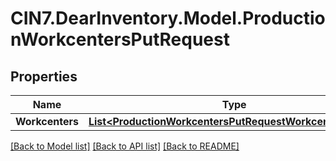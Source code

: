 # CIN7.DearInventory.Model.ProductionWorkcentersPutRequest

## Properties

| Name            | Type                                                                                                                  | Description | Notes      |
| --------------- | --------------------------------------------------------------------------------------------------------------------- | ----------- | ---------- |
| **Workcenters** | [**List&lt;ProductionWorkcentersPutRequestWorkcentersInner&gt;**](ProductionWorkcentersPutRequestWorkcentersInner.md) |             | [optional] |

[[Back to Model list]](../README.md#documentation-for-models) [[Back to API list]](../README.md#documentation-for-api-endpoints) [[Back to README]](../README.md)
